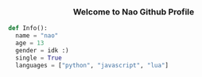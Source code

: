 <h3 align="center">Welcome to Nao Github Profile</h3>

```python
def Info():
  name = "nao"
  age = 13
  gender = idk :)
  single = True
  languages = ["python", "javascript", "lua"]
```
